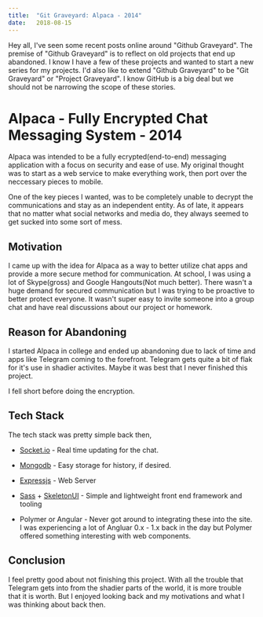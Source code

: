 ```yaml
---
title:  "Git Graveyard: Alpaca - 2014"
date:   2018-08-15
---
```


Hey all, I've seen some recent posts online around "Github Graveyard". The premise of "Github Graveyard" is to reflect on old projects that end up abandoned. I know I have a few of these projects and wanted to start a new series for my projects. I'd also like to extend "Github Graveyard" to be "Git Graveyard" or "Project Graveyard". I know GitHub is a big deal but we should not be narrowing the scope of these stories.

# Alpaca - Fully Encrypted Chat Messaging System - 2014

Alpaca was intended to be a fully ecrypted(end-to-end) messaging application with a focus on security and ease of use. My original thought was to start as a web service to make everything work, then port over the neccessary pieces to mobile.

One of the key pieces I wanted, was to be completely unable to decrypt the communications and stay as an independent entity. As of late, it appears that no matter what social networks and media do, they always seemed to get sucked into some sort of mess.

## Motivation

I came up with the idea for Alpaca as a way to better utilize chat apps and provide a more secure method for communication. At school, I was using a lot of Skype(gross) and Google Hangouts(Not much better). There wasn't a huge demand for secured communication but I was trying to be proactive to better protect everyone. It wasn't super easy to invite someone into a group chat and have real discussions about our project or homework. 

## Reason for Abandoning

I started Alpaca in college and ended up abandoning due to lack of time and apps like Telegram coming to the forefront. Telegram gets quite a bit of flak for it's use in shadier activites. Maybe it was best that I never finished this project.

I fell short before doing the encryption.

## Tech Stack

The tech stack was pretty simple back then,

- [Socket.io](https://socket.io/) - Real time updating for the chat.

- [Mongodb](https://www.mongodb.com/) - Easy storage for history, if desired.

- [Expressjs](https://expressjs.com/) - Web Server

- [Sass](https://sass-lang.com/) + [SkeletonUI](getskeleton.com/) - Simple and lightweight front end framework and tooling

- Polymer or Angular - Never got around to integrating these into the site. I was experiencing a lot of Angluar 0.x - 1.x back in the day but Polymer offered something interesting with web components.

## Conclusion

I feel pretty good about not finishing this project. With all the trouble that Telegram gets into from the shadier parts of the world, it is more trouble that it is worth. But I enjoyed looking back and my motivations and what I was thinking about back then.